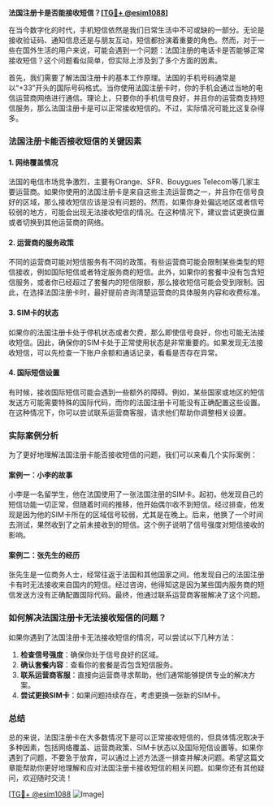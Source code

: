 **法国注册卡是否能接收短信？[[TG💪+ @esim1088](https://t.me/s/esim1088)]**

在当今数字化的时代，手机短信依然是我们日常生活中不可或缺的一部分。无论是接收验证码、通知信息还是与朋友互动，短信都扮演着重要的角色。然而，对于一些在国外生活的用户来说，可能会遇到一个问题：法国注册的电话卡是否能够正常接收短信？这个问题看似简单，但实际上涉及到了多个方面的因素。

首先，我们需要了解法国注册卡的基本工作原理。法国的手机号码通常是以“+33”开头的国际号码格式。当你使用法国注册卡时，你的手机会通过当地的电信运营商网络进行通信。理论上，只要你的手机信号良好，并且你的运营商支持短信服务，那么法国注册卡是可以正常接收短信的。不过，实际情况可能比这复杂得多。

### 法国注册卡能否接收短信的关键因素

#### 1. **网络覆盖情况**
法国的电信市场竞争激烈，主要有Orange、SFR、Bouygues Telecom等几家主要运营商。如果你使用的法国注册卡是来自这些主流运营商之一，并且你在信号良好的区域，那么接收短信应该是没有问题的。然而，如果你身处偏远地区或者信号较弱的地方，可能会出现无法接收短信的情况。在这种情况下，建议尝试更换位置或者切换到其他运营商的网络。

#### 2. **运营商的服务政策**
不同的运营商可能对短信服务有不同的政策。有些运营商可能会限制某些类型的短信接收，例如国际短信或者特定服务商的短信。此外，如果你的套餐中没有包含短信服务，或者你已经超过了套餐内的短信限额，那么接收短信可能会受到限制。因此，在选择法国注册卡时，最好提前咨询清楚运营商的具体服务内容和收费标准。

#### 3. **SIM卡的状态**
如果你的法国注册卡处于停机状态或者欠费，那么即使信号良好，你也可能无法接收短信。因此，确保你的SIM卡处于正常使用状态是非常重要的。如果发现无法接收短信，可以先检查一下账户余额和通话记录，看看是否存在异常。

#### 4. **国际短信设置**
有时候，接收国际短信可能会遇到一些额外的障碍。例如，某些国家或地区的短信发送方可能需要特殊的国际代码，而你的法国注册卡可能没有正确配置这些设置。在这种情况下，你可以尝试联系运营商客服，请求他们帮助你调整相关设置。

### 实际案例分析

为了更好地理解法国注册卡能否接收短信的问题，我们可以来看几个实际案例：

#### 案例一：小李的故事
小李是一名留学生，他在法国使用了一张法国注册的SIM卡。起初，他发现自己的短信功能一切正常，但随着时间的推移，他开始偶尔收不到短信。经过排查，他发现是因为他的SIM卡所在的区域信号较弱，尤其是在晚上。后来，他换了一个时间去测试，果然收到了之前未接收到的短信。这个例子说明了信号强度对短信接收的影响。

#### 案例二：张先生的经历
张先生是一位商务人士，经常往返于法国和其他国家之间。他发现自己的法国注册卡有时无法接收来自国内的短信。经过咨询，他得知这是因为某些国内服务商的短信发送方没有正确配置国际代码。最终，他通过联系运营商客服解决了这个问题。

### 如何解决法国注册卡无法接收短信的问题？

如果你遇到了法国注册卡无法接收短信的情况，可以尝试以下几种方法：

1. **检查信号强度**：确保你处于信号良好的区域。
2. **确认套餐内容**：查看你的套餐是否包含短信服务。
3. **联系运营商客服**：直接向运营商寻求帮助，他们通常能够提供专业的解决方案。
4. **尝试更换SIM卡**：如果问题持续存在，考虑更换一张新的SIM卡。

### 总结

总的来说，法国注册卡在大多数情况下是可以正常接收短信的，但具体情况取决于多种因素，包括网络覆盖、运营商政策、SIM卡状态以及国际短信设置等。如果你遇到了问题，不要急于放弃，可以通过上述方法逐一排查并解决问题。希望这篇文章能帮助你更好地理解和应对法国注册卡接收短信的相关问题。如果你还有其他疑问，欢迎随时交流！

[[TG💪+ @esim1088](https://t.me/s/esim1088) ![Image](https://i.postimg.cc/4NQfJmqS/Snipaste-2025-05-13-00-14-12.png)]